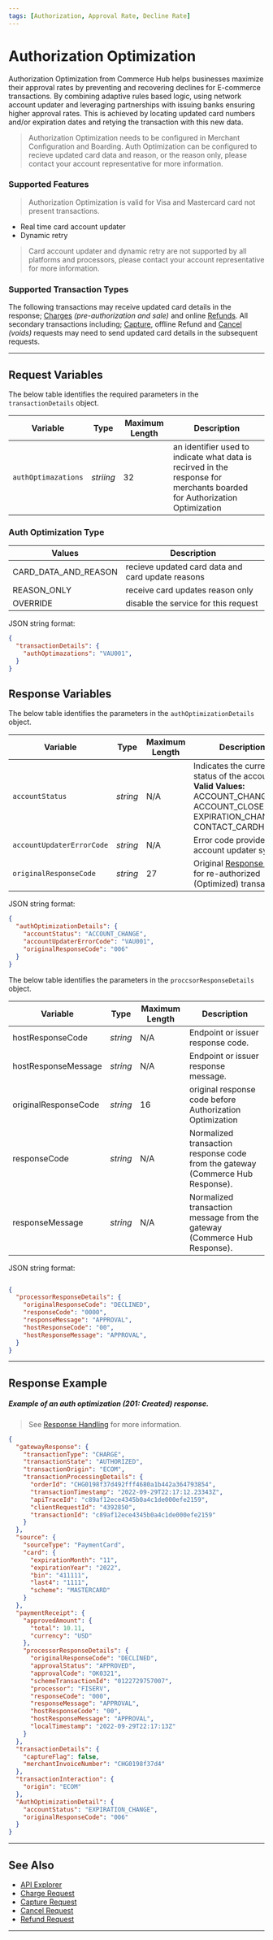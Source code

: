 ```yaml
---
tags: [Authorization, Approval Rate, Decline Rate]
---
```


# Authorization Optimization

Authorization Optimization from Commerce Hub helps businesses maximize their approval rates by preventing and recovering declines for E-commerce transactions. By combining adaptive rules based logic, using network account updater and leveraging partnerships with issuing banks ensuring higher approval rates. This is achieved by locating updated card numbers and/or expiration dates and retying the transaction with this new data.

<!-- theme: info -->
> Authorization Optimization needs to be configured in Merchant Configuration and Boarding. Auth Optimization can be configured to recieve updated card data and reason, or the reason only, please contact your account representative for more information.

### Supported Features

<!-- theme: info -->
> Authorization Optimization is valid for Visa and Mastercard card not present transactions.

- Real time card account updater 
- Dynamic retry
<!---
- Batch card account updater (Not in scope)
- Deferred retry (Not in scope)
- Enhanced data (Not in scope)
-->

<!-- theme: warning -->
> Card account updater and dynamic retry are not supported by all platforms and processors, please contact your account representative for more information.

### Supported Transaction Types

The following transactions may receive updated card details in the response; [Charges](?path=docs/Resources/API-Documents/Payments/Charges.md) *(pre-authorization and sale)* and online [Refunds](?path=docs/Resources/API-Documents/Payments/Refund.md). All secondary transactions including; [Capture](?path=docs/Resources/API-Documents/Payments/Capture.md), offline Refund and [Cancel](?path=docs/Resources/API-Documents/Payments/Cancel.md) *(voids)* requests may need to send updated card details in the subsequent requests.

---

## Request Variables 

<!--
type: tab
titles: transactionDetails, JSON Example
-->

The below table identifies the required parameters in the `transactionDetails` object.

| Variable | Type| Maximum Length | Description |
|---------|----------|----------------|---------|
| `authOptimazations` | *striing* | 32 | an identifier used to indicate what data is recirved in the response for merchants boarded for Authorization Optimization | 

### Auth Optimization Type

| Values | Description | 
|-------------|---------------|
| CARD_DATA_AND_REASON | recieve updated card data and card update reasons | 
| REASON_ONLY | receive card updates reason only |
| OVERRIDE| disable the service for this request | 

<!--
type: tab
-->

JSON string format:

``` json
{
  "transactionDetails": {
    "authOptimazations": "VAU001",
  }
}

```

<!-- type: tab-end -->

## Response Variables 

<!--
type: tab
titles: authOptimizationDetails, JSON Example
-->

The below table identifies the parameters in the `authOptimizationDetails` object.

| Variable | Type| Maximum Length | Description |
|---------|----------|----------------|---------|
| `accountStatus` | *string* | N/A | Indicates the current status of the account. **Valid Values:** ACCOUNT_CHANGE, ACCOUNT_CLOSED, EXPIRATION_CHANGE, CONTACT_CARDHOLDER |
| `accountUpdaterErrorCode` | *string* | N/A | Error code provided the account updater system.|
| `originalResponseCode` | *string* | 27 | Original [Response Code](?path=docs/Resources/Guides/Response-Codes/Response-Code.md) for re-authorized (Optimized) transaction. |

<!--
type: tab
-->

JSON string format:

``` json
{
  "authOptimizationDetails": {
    "accountStatus": "ACCOUNT_CHANGE",
    "accountUpdaterErrorCode": "VAU001",
    "originalResponseCode": "006"
  }
}

```

<!-- type: tab-end -->

<!--
type: tab
titles: proccsorResponseDetails, JSON Example

-->

The below table identifies the parameters in the `proccsorResponseDetails` object.

| Variable | Type| Maximum Length | Description |
|---------|----------|----------------|---------|
| hostResponseCode | *string* | N/A | Endpoint or issuer response code. | 
| hostResponseMessage | *string* | N/A | Endpoint or issuer response message. |  
| originalResponseCode | *string* | 16 | original response code before Authorization Optimization |
| responseCode | *string* | N/A | Normalized transaction response code from the gateway (Commerce Hub Response). |
| responseMessage | *string* | N/A | Normalized transaction message from the gateway (Commerce Hub Response). |

JSON string format:

```json

{
  "processorResponseDetails": {
    "originalResponseCode": "DECLINED",
    "responseCode": "0000",
    "responseMessage": "APPROVAL",
    "hostResponseCode": "00",
    "hostResponseMessage": "APPROVAL",
  }
}
```
---

## Response Example

##### Example of an auth optimization (201: Created) response.

<!-- theme: info -->
> See [Response Handling](?path=docs/Resources/Guides/Response-Codes/Response-Handling.md) for more information.

```json
{
  "gatewayResponse": {
    "transactionType": "CHARGE",
    "transactionState": "AUTHORIZED",
    "transactionOrigin": "ECOM",
    "transactionProcessingDetails": {
      "orderId": "CHG0198f37d492fff4680a1b442a364793854",
      "transactionTimestamp": "2022-09-29T22:17:12.23343Z",
      "apiTraceId": "c89af12ece4345b0a4c1de000efe2159",
      "clientRequestId": "4392850",
      "transactionId": "c89af12ece4345b0a4c1de000efe2159"
    }
  },
  "source": {
    "sourceType": "PaymentCard",
    "card": {
      "expirationMonth": "11",
      "expirationYear": "2022",
      "bin": "411111",
      "last4": "1111",
      "scheme": "MASTERCARD"
    }
  },
  "paymentReceipt": {
    "approvedAmount": {
      "total": 10.11,
      "currency": "USD"
    },
    "processorResponseDetails": {
      "originalResponseCode": "DECLINED",
      "approvalStatus": "APPROVED",
      "approvalCode": "OK0321",
      "schemeTransactionId": "0122729757007",
      "processor": "FISERV",
      "responseCode": "000",
      "responseMessage": "APPROVAL",
      "hostResponseCode": "00",
      "hostResponseMessage": "APPROVAL",
      "localTimestamp": "2022-09-29T22:17:13Z"
    }
  },
  "transactionDetails": {
    "captureFlag": false,
    "merchantInvoiceNumber": "CHG0198f37d4"
  },
  "transactionInteraction": {
    "origin": "ECOM"
  },
  "AuthOptimizationDetail": {
    "accountStatus": "EXPIRATION_CHANGE",
    "originalResponseCode": "006"
  }
}
```

<!-- type: tab-end -->


---

## See Also

- [API Explorer](../api/?type=post&path=/payments/v1/charges)
- [Charge Request](?path=docs/Resources/API-Documents/Payments/Charges.md)
- [Capture Request](?path=docs/Resources/API-Documents/Payments/Capture.md)
- [Cancel Request](?path=docs/Resources/API-Documents/Payments/Cancel.md)
- [Refund Request](?path=docs/Resources/API-Documents/Payments/Refund.md)

---
